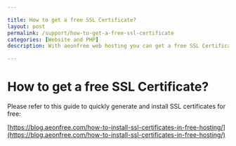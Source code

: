 ```yaml
---

title: How to get a free SSL Certificate?
layout: post
permalink: /support/how-to-get-a-free-ssl-certificate
categories: [Website and PHP]
description: With aeonfree web hosting you can get a free SSL Certificate when you signup for a free web hosting. You can follow these bsic steps to get a free SSL

---
```


# How to get a free SSL Certificate?

Please refer to this guide to quickly generate and install SSL certificates for free: 

[https://blog.aeonfree.com/how-to-install-ssl-certificates-in-free-hosting/](https://blog.aeonfree.com/how-to-install-ssl-certificates-in-free-hosting/)